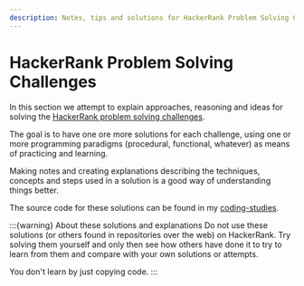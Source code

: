 ```yaml
---
description: Notes, tips and solutions for HackerRank Problem Solving Challenges
---
```


# HackerRank Problem Solving Challenges

In this section we attempt to explain approaches, reasoning and ideas for solving the [HackerRank problem solving challenges](https://www.hackerrank.com/domains/algorithms).

The goal is to have one ore more solutions for each challenge, using one or more programming paradigms (procedural, functional, whatever) as means of practicing and learning.

Making notes and creating explanations describing the techniques, concepts and steps used in a solution is a good way of understanding things better.

The source code for these solutions can be found in my [coding-studies](https://github.com/FernandoBasso/coding-studies).

:::{warning} About these solutions and explanations
Do not use these solutions (or others found in repositories over the web) on HackerRank.
Try solving them yourself and only then see how others have done it to try to learn from them and compare with your own solutions or attempts.

You don't learn by just copying code.
:::
